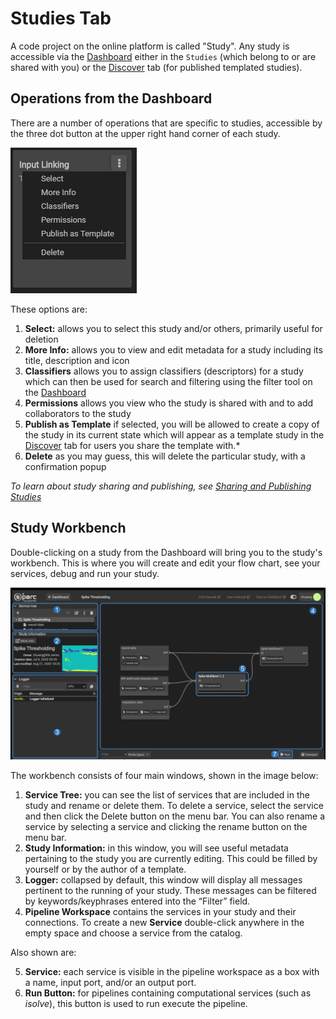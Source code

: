 # Studies Tab

A code project on the online platform is called "Study". Any study is accessible via the [Dashboard](docs/platform_introduction/core_elements/dashboard.md) either in the ```Studies``` (which belong to or are shared with you) or the [Discover](docs/platform_introduction/core_elements/Discover.md) tab (for published templated studies).

## Operations from the Dashboard

There are a number of operations that are specific to studies, accessible by the three dot button at the upper right hand corner of each study.

![studyoptions](https://github.com/ITISFoundation/osparc-manual-z43/blob/master/docs/_media/studyoptions.png?raw=true)

These options are:
1. **Select:** allows you to select this study and/or others, primarily useful for deletion
2. **More Info:** allows you to view and edit metadata for a study including its title, description and icon
3. **Classifiers** allows you to assign classifiers (descriptors) for a study which can then be used for search and filtering using the filter tool on the [Dashboard](docs/platform_introduction/core_elements/dashboard.md)
4. **Permissions** allows you view who the study is shared with and to add collaborators to the study
5. **Publish as Template** if selected, you will be allowed to create a copy of the study in its current state which will appear as a template study in the [Discover](docs/platform_introduction/core_elements/Discover.md) tab for users you share the template with.* 
6. **Delete** as you may guess, this will delete the particular study, with a confirmation popup

*To learn about study sharing and publishing, see [Sharing and Publishing Studies](/docs/study_setup/sharestudy.md)*

## Study Workbench

Double-clicking on a study from the Dashboard will bring you to the study's workbench. This is where you will create and edit your flow chart, see your services, debug and run your study.

![studieops](https://github.com/ITISFoundation/osparc-manual-z43/blob/master/docs/_media/workbench.png?raw=true)

The workbench consists of four main windows, shown in the image below:
1. **Service Tree:** you can see the list of services that are included in the study and rename or delete them. To delete a service, select the service and then click the Delete button on the menu bar. You can also rename a service by selecting a service and clicking the rename button on the menu bar.
2. **Study Information:** in this window, you will see useful metadata pertaining to the study you are currently editing. This could be filled by yourself or by the author of a template.
3. **Logger:** collapsed by default, this window will display all messages pertinent to the running of your study. These messages can be filtered by keywords/keyphrases entered into the “Filter” field.
4. **Pipeline Workspace** contains the services in your study and their connections. To create a new **Service** double-click anywhere in the empty space and choose a service from the catalog.

Also shown are:

5. **Service:** each service is visible in the pipeline workspace as a box with a name, input port, and/or an output port.
6. **Run Button:** for pipelines containing computational services (such as *isolve*), this button is used to run execute the pipeline.

